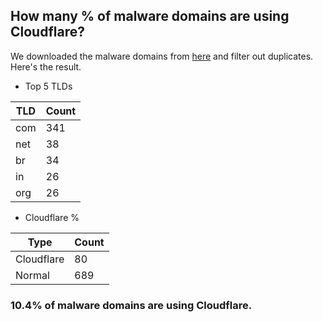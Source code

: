 ## How many % of malware domains are using Cloudflare?


We downloaded the malware domains from [here](https://urlhaus.abuse.ch) and filter out duplicates.
Here's the result.


[//]: # (start replacement)


- Top 5 TLDs

| TLD | Count |
| --- | --- |
| com | 341 |
| net | 38 |
| br | 34 |
| in | 26 |
| org | 26 |


- Cloudflare %

| Type | Count |
| --- | --- |
| Cloudflare | 80 |
| Normal | 689 |


### 10.4% of malware domains are using Cloudflare.